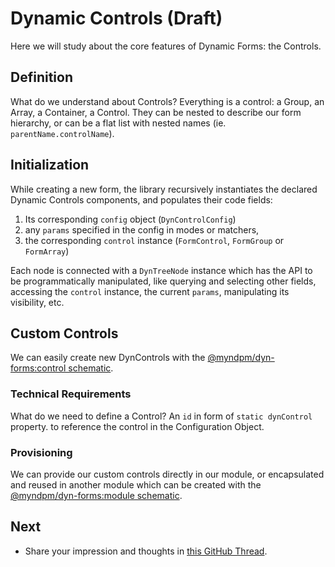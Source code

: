 # Dynamic Controls (Draft)

Here we will study about the core features of Dynamic Forms: the Controls.

## Definition

What do we understand about Controls?
Everything is a control: a Group, an Array, a Container, a Control. They can be nested to describe our form hierarchy, or can be a flat list with nested names (ie. `parentName.controlName`).

## Initialization

While creating a new form, the library recursively instantiates the declared Dynamic Controls components, and populates their code fields:

1. Its corresponding `config` object (`DynControlConfig`)
2. any `params` specified in the config in modes or matchers,
3. the corresponding `control` instance (`FormControl`, `FormGroup` or `FormArray`)

Each node is connected with a `DynTreeNode` instance which has the API to be programmatically manipulated, like querying and selecting other fields, accessing the `control` instance, the current `params`, manipulating its visibility, etc.

## Custom Controls

We can easily create new DynControls with the [@myndpm/dyn-forms:control schematic](https://mynd.dev/docs/dyn-forms/intro/schematics).

### Technical Requirements

What do we need to define a Control?
An `id` in form of `static dynControl` property. to reference the control in the Configuration Object.

### Provisioning

We can provide our custom controls directly in our module, or encapsulated and reused in another module which can be created with the [@myndpm/dyn-forms:module schematic](https://mynd.dev/docs/dyn-forms/intro/schematics).

## Next

- Share your impression and thoughts in [this GitHub Thread](https://github.com/myndpm/open-source/discussions/27).

